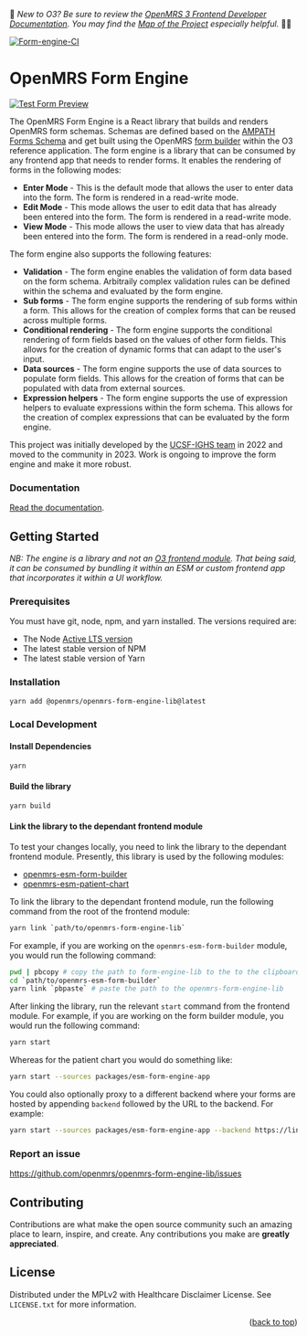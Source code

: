 <div id="top"></div>

:wave:	*New to O3? Be sure to review the [OpenMRS 3 Frontend Developer Documentation](https://openmrs.github.io/openmrs-esm-core/#/). You may find the [Map of the Project](https://openmrs.github.io/openmrs-esm-core/#/main/map) especially helpful.* :teacher:	

[![Form-engine-CI](https://github.com/UCSF-IGHS/openmrs-ohri-form-engine-lib/actions/workflows/node.js.yml/badge.svg)](https://github.com/UCSF-IGHS/openmrs-ohri-form-engine-lib/actions/workflows/node.js.yml)

# OpenMRS Form Engine

[<img src="src/readme/images/HTS-form-preview.png" alt="Test Form Preview" >](https://ohri.atlassian.net/wiki/spaces/HOME/pages/120684546/OHRI+Forms)

The OpenMRS Form Engine is a React library that builds and renders OpenMRS form schemas. Schemas are defined based on the [AMPATH Forms Schema](https://gist.github.com/denniskigen/80e4cd0765cbeda0efba79c6e6675e49) and get built using the OpenMRS [form builder](https://github.com/openmrs/openmrs-esm-form-builder) within the O3 reference application. The form engine is a library that can be consumed by any frontend app that needs to render forms. It enables the rendering of forms in the following modes:

- **Enter Mode** - This is the default mode that allows the user to enter data into the form. The form is rendered in a read-write mode.
- **Edit Mode** - This mode allows the user to edit data that has already been entered into the form. The form is rendered in a read-write mode.
- **View Mode** - This mode allows the user to view data that has already been entered into the form. The form is rendered in a read-only mode.

The form engine also supports the following features:

- **Validation** - The form engine enables the validation of form data based on the form schema. Arbitraily complex validation rules can be defined within the schema and evaluated by the form engine.
- **Sub forms** - The form engine supports the rendering of sub forms within a form. This allows for the creation of complex forms that can be reused across multiple forms.
- **Conditional rendering** - The form engine supports the conditional rendering of form fields based on the values of other form fields. This allows for the creation of dynamic forms that can adapt to the user's input.
- **Data sources** - The form engine supports the use of data sources to populate form fields. This allows for the creation of forms that can be populated with data from external sources.
- **Expression helpers** - The form engine supports the use of expression helpers to evaluate expressions within the form schema. This allows for the creation of complex expressions that can be evaluated by the form engine.

This project was initially developed by the [UCSF-IGHS team](https://github.com/UCSF-IGHS) in 2022 and moved to the community in 2023. Work is ongoing to improve the form engine and make it more robust.

### Documentation

[Read the documentation](https://openmrs.atlassian.net/wiki/spaces/projects/pages/68747273/O3+Form+Docs).

## Getting Started

 *NB: The engine is a library and not an [O3 frontend module](https://o3-dev.docs.openmrs.org/#/getting_started/tour). That being said, it can be consumed by bundling it within an ESM or custom frontend app that incorporates it within a UI workflow.*

### Prerequisites

You must have git, node, npm, and yarn installed. The versions required are:

- The Node [Active LTS version](https://nodejs.org/en/about/releases/)
- The latest stable version of NPM
- The latest stable version of Yarn

### Installation

```bash
yarn add @openmrs/openmrs-form-engine-lib@latest
```

### Local Development

#### Install Dependencies 

```bash
yarn 
```

#### Build the library
```bash
yarn build
```

#### Link the library to the dependant frontend module

To test your changes locally, you need to link the library to the dependant frontend module. Presently, this library is used by the following modules:

- [openmrs-esm-form-builder](https://github.com/openmrs/openmrs-esm-form-builder)
- [openmrs-esm-patient-chart](https://github.com/openmrs/openmrs-esm-patient-chart)

To link the library to the dependant frontend module, run the following command from the root of the frontend module:

```bash
yarn link `path/to/openmrs-form-engine-lib`
```

For example, if you are working on the `openmrs-esm-form-builder` module, you would run the following command:

```bash
pwd | pbcopy # copy the path to form-engine-lib to the to the clipboard
cd `path/to/openmrs-esm-form-builder`
yarn link `pbpaste` # paste the path to the openmrs-form-engine-lib
```

After linking the library, run the relevant `start` command from the frontend module. For example, if you are working on the form builder module, you would run the following command:

```bash
yarn start
```

Whereas for the patient chart you would do something like:

```bash
yarn start --sources packages/esm-form-engine-app
```

You could also optionally proxy to a different backend where your forms are hosted by appending `backend` followed by the URL to the backend. For example:

```bash
yarn start --sources packages/esm-form-engine-app --backend https://link-to-my-backend.com
```

### Report an issue

https://github.com/openmrs/openmrs-form-engine-lib/issues

## Contributing

Contributions are what make the open source community such an amazing place to learn, inspire, and create. Any contributions you make are **greatly appreciated**.

<!-- LICENSE -->
## License

Distributed under the MPLv2 with Healthcare Disclaimer License. See `LICENSE.txt` for more information.

<p align="right">(<a href="#top">back to top</a>)</p>
